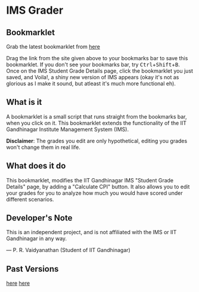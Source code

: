 # IMS Grader

## Bookmarklet

Grab the latest bookmarklet from [here](https://bookmarkify.it/5551)

Drag the link from the site given above to your bookmarks bar to save this bookmarklet. If you don't see your bookmarks bar, try <kbd>Ctrl</kbd>+<kbd>Shift</kbd>+<kbd>B</kbd>. Once on the IMS Student Grade Details page, click the bookmarklet you just saved, and Voila!, a shiny new version of IMS appears (okay it's not as glorious as I make it sound, but atleast it's much more functional eh).

## What is it

A bookmarklet is a small script that runs straight from the bookmarks bar, when you click on it. This bookmarklet extends the functionality of the IIT Gandhinagar Institute Management System (IMS). 

**Disclaimer**: The grades you edit are only hypothetical, editing you grades won't change them in real life.

## What does it do

This bookmarklet, modifies the IIT Gandhinagar IMS "Student Grade Details" page, by adding a "Calculate CPI" button. It also allows you to edit your grades for you to analyze how much you would have scored under different scenarios. 

## Developer's Note

This is an independent project, and is not affiliated with the IMS or IIT Gandhinagar in any way.

&mdash; P. R. Vaidyanathan (Student of IIT Gandhinagar)

## Past Versions

[here](https://bookmarkify.it/5551)
[here](https://bookmarkify.it/5551)
